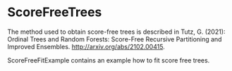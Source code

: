 # ScoreFreeTrees

The method used to obtain score-free trees is described in Tutz, G. (2021): Ordinal Trees and Random Forests:  Score-Free Recursive Partitioning and Improved Ensembles.
http://arxiv.org/abs/2102.00415.

ScoreFreeFitExample contains an example how to fit score free trees.
